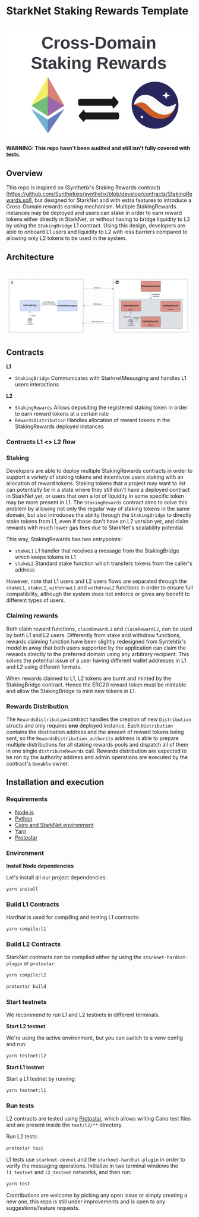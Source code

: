 # StarkNet Staking Rewards Template

# <img src="logo.png" alt="Cross-Domain Staking Rewards">

**WARNING: This repo hasn't been audited and still isn't fully covered with tests.**

## Overview

This repo is inspired on (Synthetix's Staking Rewards contract)[https://github.com/Synthetixio/synthetix/blob/develop/contracts/StakingRewards.sol], but designed for StarkNet and with extra features to introduce a Cross-Domain rewards earning mechanism. Multiple StakingRewards instances may be deployed and users can stake in order to earn reward tokens either directly in StarkNet, or without having to bridge liquidity to L2 by using the `StakingBridge` L1 contract. Using this design, developers are able to onboard L1 users and liquidity to L2 with less barriers compared to allowing only L2 tokens to be used in the system.

## Architecture

# <img src="architecture.png" alt="Architecture">

## Contracts

**L1**

- `StakingBridge` Communicates with StarknetMessaging and handles L1 users interactions

**L2**

- `StakingRewards` Allows depositing the registered staking token in order to earn reward tokens at a certain rate
- `RewardsDistribution` Handles allocation of reward tokens in the StakingRewards deployed instances

### Contracts L1 <> L2 flow

### Staking

Developers are able to deploy multiple StakingRewards contracts in order to support a variety of staking tokens and incentivize users staking with an allocation of reward tokens. Staking tokens that a project may want to list can potentially be in a state where they still don't have a deployed contract in StarkNet yet, or users that own a lot of liquidity in some specific token may be more present in L1. The `StakingRewards` contract aims to solve this problem by allowing not only the regular way of staking tokens in the same domain, but also introduces the ability through the `StakingBridge` to directly stake tokens from L1, even if those don't have an L2 version yet, and claim rewards with much lower gas fees due to StarkNet's scalability potential.

This way, StakingRewards has two entrypoints:

- `stakeL1` L1 handler that receives a message from the StakingBridge which keeps tokens in L1
- `stakeL2` Standard stake function which transfers tokens from the caller's address

However, note that L1 users and L2 users flows are separated through the `stakeL1`, `stakeL2`, `withdrawL1` and `withdrawL2` functions in order to ensure full compatibility, although the system does not enforce or gives any benefit to different types of users.

### Claiming rewards

Both claim reward functions, `claimRewardL1` and `claimRewardL2`, can be used by both L1 and L2 users. Differently from stake and withdraw functions, rewards claiming function have been slightly redesigned from Syntehtix's model in away that both users supported by the application can claim the rewards directly to the preferred domain using any arbitrary recipient. This solves the potential issue of a user having different wallet addresses in L1 and L2 using different formats.

When rewards claimed to L1, L2 tokens are burnt and minted by the StakingBridge contract. Hence the ERC20 reward token must be mintable and allow the StakingBridge to mint new tokens in L1.

### Rewards Distribution

The `RewardsDistribution`contract handles the creation of new `Distribution` structs and only requires **one** deployed instance. Each `Distribution` contains the destination address and the amount of reward tokens being sent, so the `RewardsDistribution_authority` address is able to prepare multiple distributions for all staking rewards pools and dispatch all of them in one single `distributeRewards` call. Rewards distribution are expected to be ran by the authority address and admin operations are executed by the contract's `Ownable` owner.

## Installation and execution

### Requirements

- [Node.js](https://github.com/nvm-sh/nvm)
- [Python](https://docs.python.org/3/using/index.html)
- [Cairo and StarkNet environment](https://starknet.io/docs/quickstart.html)
- [Yarn](https://yarnpkg.com/)
- [Protostar](https://docs.swmansion.com/protostar/docs/tutorials/installation)

### Environment

**Install Node dependencies**

Let's install all our project dependencies:

```bash
yarn install
```

### Build L1 Contracts

Hardhat is used for compiling and testing L1 contracts:

```bash
yarn compile:l1
```

### Build L2 Contracts

StarkNet contracts can be compiled either by using the `starknet-hardhat-plugin` or `protostar`:

```bash
yarn compile:l2
```

```bash
protostar build
```

### Start testnets

We recommend to run L1 and L2 testnets in different terminals.

**Start L2 testnet**

We're using the active environment, but you can switch to a venv config and run:

```bash
yarn testnet:l2
```

**Start L1 testnet**

Start a L1 testnet by running:

```bash
yarn testnet:l1
```

### Run tests

L2 contracts are tested using [Protostar](https://docs.swmansion.com/protostar/docs/tutorials/testing), which allows writing Cairo test files and are present inside the `test/l2/**` directory.

Run L2 tests:

```bash
protostar test
```

L1 tests use `starknet-devnet` and the `starknet-hardhat-plugin` in order to verify the messaging operations. Initialize in two terminal windows the `l1_testnet` and `l2_testnet` networks, and then run:

```bash
yarn test
```

Contributions are welcome by picking any open issue or simply creating a new one, this repo is still under improvements and is open to any suggestions/feature requests.
